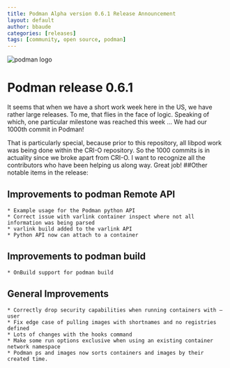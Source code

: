 ```yaml
---
title: Podman Alpha version 0.6.1 Release Announcement
layout: default
author: bbaude
categories: [releases]
tags: [community, open source, podman]
---
```


![podman logo](../static/vectors/raw/podman.svg)

# Podman release 0.6.1

It seems that when we have a short work week here in the US, we have rather large releases. To me, that flies in the face of logic. Speaking of which, one particular milestone was reached this week …
We had our 1000th commit in Podman!

That is particularly special, because prior to this repository, all libpod work was being done within the CRI-O repository. So the 1000 commits is in actuality since we broke apart from CRI-O. I want to recognize all the contributors who have been helping us along way. Great job!
##Other notable items in the release:

<!--truncate-->

## Improvements to podman Remote API

    * Example usage for the Podman python API
    * Correct issue with varlink container inspect where not all information was being parsed
    * varlink build added to the varlink API
    * Python API now can attach to a container

## Improvements to podman build

    * OnBuild support for podman build

## General Improvements

    * Correctly drop security capabilities when running containers with — user
    * Fix edge case of pulling images with shortnames and no registries defined
    * Lots of changes with the hooks command
    * Make some run options exclusive when using an existing container network namespace
    * Podman ps and images now sorts containers and images by their created time.

